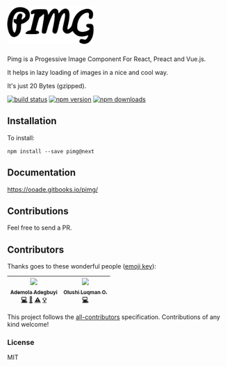 # <a href="https://ooade.gitbooks.io/pimg"> <img src='logo.svg' width="200" alt="pimg logo"/> </a>

Pimg is a Progessive Image Component For React, Preact and Vue.js.

It helps in lazy loading of images in a nice and cool way.

It's just 20 Bytes (gzipped).

[![build status](https://img.shields.io/travis/ooade/pimg/master.svg?style=flat-square)](https://travis-ci.org/ooade/pimg)
[![npm version](https://img.shields.io/npm/v/pimg.svg?style=flat-square)](https://www.npmjs.com/package/pimg)
[![npm downloads](https://img.shields.io/npm/dm/pimg.svg?style=flat-square)](https://www.npmjs.com/package/pimg)

## Installation
To install:

```
npm install --save pimg@next
```

## Documentation
https://ooade.gitbooks.io/pimg/

## Contributions

Feel free to send a PR.

## Contributors

Thanks goes to these wonderful people ([emoji key](https://github.com/kentcdodds/all-contributors#emoji-key)):

<!-- ALL-CONTRIBUTORS-LIST:START - Do not remove or modify this section -->
<!-- prettier-ignore -->
| [<img src="https://avatars1.githubusercontent.com/u/11811904?v=4" width="100px;"/><br /><sub><b>Ademola Adegbuyi</b></sub>](https://ademola.adegbuyi.me)<br />[💻](https://github.com/ooade/pimg/commits?author=ooade "Code") [📖](https://github.com/ooade/pimg/commits?author=ooade "Documentation") [⚠️](https://github.com/ooade/pimg/commits?author=ooade "Tests") [💡](#example-ooade "Examples") | [<img src="https://avatars0.githubusercontent.com/u/5154605?v=4" width="100px;"/><br /><sub><b>Olushi Luqman O.</b></sub>](https://twitter.com/codeshifu)<br />[💻](https://github.com/ooade/pimg/commits?author=codeshifu "Code") |
| :---: | :---: |
<!-- ALL-CONTRIBUTORS-LIST:END -->

This project follows the [all-contributors](https://github.com/kentcdodds/all-contributors) specification. Contributions of any kind welcome!

### License

MIT

